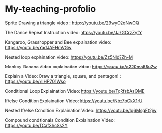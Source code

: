# My-teaching-profolio
Sprite Drawing a triangle video : https://youtu.be/29wyO2qNwOQ

The Dance Repeat Instruction video: https://youtu.be/JJkGCrzZyfY

Kangaroo, Grasshopper and Bee explaination video: https://youtu.be/YadJAEHmVGw

Nested loop explaination video: https://youtu.be/Zz5Nld7Zh-M

Monkey-Banana Video explaination video: https://youtu.be/o229ma55u7w

Explain a Video: Draw a triangle, square, and pentagon! : https://youtu.be/xllHP701Wso

Conditional Loop Explaination Video: https://youtu.be/TqRfsbAsQME

If/else Condition Explaination Video: https://youtu.be/Nbx7bCkX1rU

Nested If/else Condition Explaination Video: https://youtu.be/lg6MsgFt2jw

Compound conditionals Condition Explaination Video: https://youtu.be/TCaf3hcSs2Y
